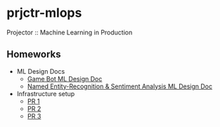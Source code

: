 # prjctr-mlops
Projector :: Machine Learning in Production

## Homeworks
- ML Design Docs
    - [Game Bot ML Design Doc](game-bot-ml-design-doc.md)
    - [Named Entity-Recognition & Sentiment Analysis ML Design Doc](ner-sa-ml-design-doc.md)
- Infrastructure setup
    - [PR 1](containers/hw2/README.md) 
    - [PR 2](.github/workflows/build-n-push_prjctr-mlops-hw2_image_to_docker-hub.yml) 
    - [PR 3](k8s/hw2/README.md) 
